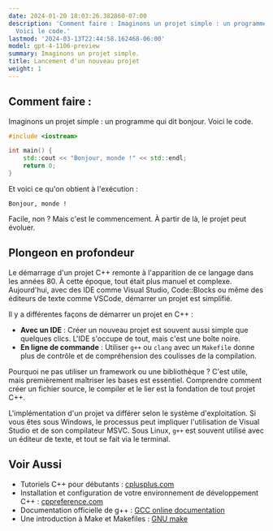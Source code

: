 ```yaml
---
date: 2024-01-20 18:03:26.382860-07:00
description: 'Comment faire : Imaginons un projet simple : un programme qui dit bonjour.
  Voici le code.'
lastmod: '2024-03-13T22:44:58.162468-06:00'
model: gpt-4-1106-preview
summary: Imaginons un projet simple.
title: Lancement d'un nouveau projet
weight: 1
---
```


## Comment faire :
Imaginons un projet simple : un programme qui dit bonjour. Voici le code.

```C++
#include <iostream>

int main() {
    std::cout << "Bonjour, monde !" << std::endl;
    return 0;
}
```

Et voici ce qu'on obtient à l'exécution :

```
Bonjour, monde !
```

Facile, non ? Mais c'est le commencement. À partir de là, le projet peut évoluer.

## Plongeon en profondeur
Le démarrage d'un projet C++ remonte à l'apparition de ce langage dans les années 80. À cette époque, tout était plus manuel et complexe. Aujourd'hui, avec des IDE comme Visual Studio, Code::Blocks ou même des éditeurs de texte comme VSCode, démarrer un projet est simplifié.

Il y a différentes façons de démarrer un projet en C++ :
- **Avec un IDE** : Créer un nouveau projet est souvent aussi simple que quelques clics. L'IDE s'occupe de tout, mais c'est une boîte noire.
- **En ligne de commande** : Utiliser `g++` ou `clang` avec un `Makefile` donne plus de contrôle et de compréhension des coulisses de la compilation.

Pourquoi ne pas utiliser un framework ou une bibliothèque ? C'est utile, mais premièrement maîtriser les bases est essentiel. Comprendre comment créer un fichier source, le compiler et le lier est la fondation de tout projet C++.

L'implémentation d'un projet va différer selon le système d'exploitation. Si vous êtes sous Windows, le processus peut impliquer l'utilisation de Visual Studio et de son compilateur MSVC. Sous Linux, `g++` est souvent utilisé avec un éditeur de texte, et tout se fait via le terminal.

## Voir Aussi
- Tutoriels C++ pour débutants : [cplusplus.com](http://www.cplusplus.com/)
- Installation et configuration de votre environnement de développement C++ : [cppreference.com](https://en.cppreference.com/w/cpp/compiler_support)
- Documentation officielle de g++ : [GCC online documentation](https://gcc.gnu.org/onlinedocs/)
- Une introduction à Make et Makefiles : [GNU make](https://www.gnu.org/software/make/manual/make.html)
